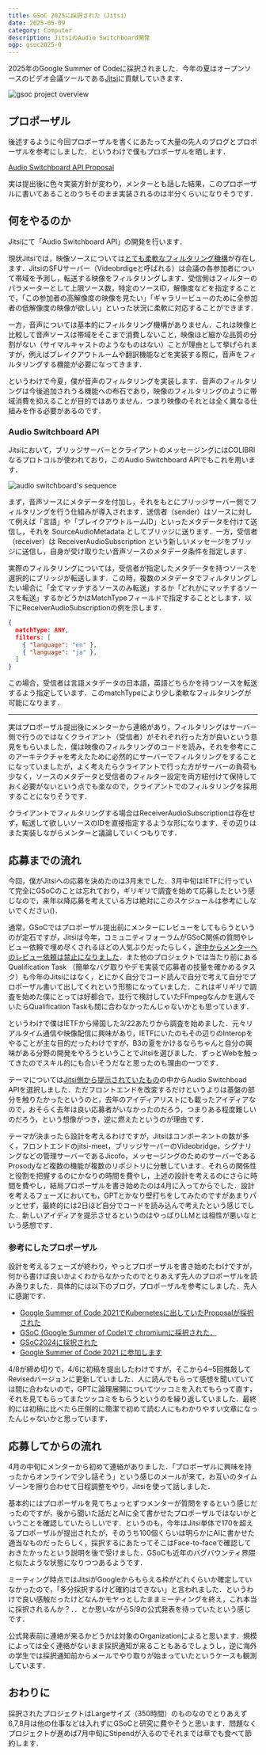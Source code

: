 ```yaml
---
title: GSoC 2025に採択された（Jitsi）
date: 2025-05-09
category: Computer
description: JitsiのAudio Switchboard開発
ogp: gsoc2025-0
---
```


2025年のGoogle Summer of Codeに採択されました．今年の夏はオープンソースのビデオ会議ツールである[Jitsi](https://jitsi.org/)に貢献していきます．

![gsoc project overview](/media/gsoc-desc.png)

## プロポーザル
後述するように今回プロポーザルを書くにあたって大量の先人のブログとプロポーザルを参考にしました．というわけで僕もプロポーザルを晒します．

[Audio Switchboard API Proposal](https://docs.google.com/document/d/1fG_vw_LKF-zQ9Q0JeMozZrIYTjG8nBDReGugdPmzszk/edit?usp=sharing)

実は提出後に色々実装方針が変わり，メンターとも話した結果，このプロポーザルに書いてあることのうちそのまま実装されるのは半分くらいになりそうです．

## 何をやるのか
Jitsiにて「Audio Switchboard API」の開発を行います．

現状Jitsiでは，映像ソースについては[とても柔軟なフィルタリング機構](https://github.com/jitsi/jitsi-videobridge/blob/73e99c47c5f7428be94286e5a2cc65c651f4637e/doc/allocation.md)が存在します．JitsiのSFUサーバー（Videobrdigeと呼ばれる）は会議の各参加者について帯域を予測し，転送する映像をフィルタリングします．受信側はフィルターのパラメーターとして上限ソース数，特定のソースID，解像度などを指定することで，「この参加者の高解像度の映像を見たい」「ギャラリービューのために全参加者の低解像度の映像が欲しい」といった状況に柔軟に対応することができます．

一方，音声については基本的にフィルタリング機構がありません．これは映像と比較して音声ソースは帯域をそこまで消費しないこと，映像ほど細かな品質の分割がない（サイマルキャストのようなものはない）ことが理由として挙げられますが，例えばブレイクアウトルームや翻訳機能などを実装する際に，音声をフィルタリングする機能が必要になってきます．

というわけで今夏，僕が音声のフィルタリングを実装します．音声のフィルタリングは今後追加されうる機能への布石であり，映像のフィルタリングのように帯域消費を抑えることが目的ではありません．つまり映像のそれとは全く異なる仕組みを作る必要があるのです．

### Audio Switchboard API
Jitsiにおいて，ブリッジサーバーとクライアントのメッセージングにはCOLIBRIなるプロトコルが使われており，このAudio Switchboard APIでもこれを用います．

![audio switchboard's sequence](/media/gsoc-colibri.png)

まず，音声ソースにメタデータを付加し，それをもとにブリッジサーバー側でフィルタリングを行う仕組みが導入されます．送信者（sender）はソースに対して例えば「言語」や「ブレイクアウトルームID」といったメタデータを付けて送信し，それを SourceAudioMetadata としてブリッジに送ります．一方，受信者（receiver）は ReceiverAudioSubscription という新しいメッセージをブリッジに送信し，自身が受け取りたい音声ソースのメタデータ条件を指定します．

実際のフィルタリングについては，受信者が指定したメタデータを持つソースを選択的にブリッジが転送します．この時，複数のメタデータでフィルタリングしたい場合に「全てマッチするソースのみ転送」するか「どれかにマッチするソースを転送」するかどうかはMatchTypeフィールドで指定することとします．以下にReceiverAudioSubscriptionの例を示します．

```json
{
  matchType: ANY,
  filters: [
    { "language": "en" },
    { "language": "ja" },
  ]
}
```
この場合，受信者は言語メタデータの日本語，英語どちらかを持つソースを転送するよう指定しています．このmatchTypeにより少し柔軟なフィルタリングが可能になります．

---

実はプロポーザル提出後にメンターから連絡があり，フィルタリングはサーバー側で行うのではなくクライアント（受信者）がそれぞれ行った方が良いという意見をもらいました．僕は映像のフィルタリングのコードを読み，それを参考にこのアーキテクチャを考えたために必然的にサーバーでフィルタリングをすることになっていましたが，よく考えたらクライアントで行った方がサーバーの負荷も少なく，ソースのメタデータと受信者のフィルター設定を両方紐付けて保持しておく必要がないという点でも楽なので，クライアントでのフィルタリングを採用することになりそうです．

クライアントでフィルタリングする場合はReceiverAudioSubscriptionは存在せず，転送して欲しいソースのIDを直接指定するような形になります．その辺りはまた実装しながらメンターと議論していくつもりです．

## 応募までの流れ
今回，僕がJitsiへの応募を決めたのは3月末でした．3月中旬はIETFに行っていて完全にGSoCのことは忘れており，ギリギリで調査を始めて応募したという感じなので，来年以降応募を考えている方は絶対にこのスケジュールは参考にしないでください()．

通常，GSoCではプロポーザル提出前にメンターにレビューをしてもらうというのが定石ですが，Jitsiは今年，コミュニティフォーラムがGSoC関係の質問やレビュー依頼で埋め尽くされるほどの人気ぶりだったらしく，[途中からメンターへのレビュー依頼は禁止になりました](https://github.com/jitsi/gsoc-ideas/blob/master/FAQ.md)．また他のプロジェクトでは当たり前にあるQualification Task （簡単なバグ取りやデモ実装で応募者の技量を確かめるタスク）も今年のJitsiにはなく，とにかく自分でコード読んで自分で考えて自分でプロポーザル書いて出してくれという形態になっていました．これはギリギリで調査を始めた僕にとっては好都合で，並行で検討していたFFmpegなんかを選んでいたらQualification Taskも間に合わなかったんじゃないかとも思っています．

というわけで僕はIETFから帰国した3/22あたりから調査を始めました．元々リアルタイム通信や映像配信に興味があり，IETFにいたのもその辺りのInteropをやることが主な目的だったわけですが，B3の夏をかけるならちゃんと自分の興味がある分野の開発をやろうということでJitsiを選びました．ずっとWebを触ってきたのでスキル的にも合いそうだなと思ったのも理由の一つです．

テーマについては[Jitsi側から提示されていたもの](https://github.com/jitsi/gsoc-ideas/blob/master/2025/README.md)の中からAudio Switchboad APIを選択しました．ただフロントエンドを改変するだけというよりは基盤の部分を触りたかったというのと，去年のアイディアリストにも載ったアイディアなので，おそらく去年は良い応募者がいなかったのだろう，つまりある程度難しいのだろう，という想像がつき，逆に燃えたというのが理由です．

テーマが決まったら設計を考えるわけですが，Jitsiはコンポーネントの数が多く，フロントエンドのjitsi-meet，ブリッジサーバーのVideobridge，シグナリングなどの管理サーバーであるJicofo，メッセージングのためのサーバーであるProsodyなど複数の機能が複数のリポジトリに分散しています．それらの関係性と役割を把握するのにかなりの時間を費やし，上述の設計を考えるのにさらに時間を費やし，結局プロポーザルを書き始めたのは4月に入ってからでした．設計を考えるフェーズにおいても，GPTとかなり壁打ちをしてみたのですがあまりパッとせず，最終的には2日ほど自分でコードを読み込んで考えたという感じでした．新しいアイディアを提示させるというのはやっぱりLLMとは相性が悪いなという感想です．

### 参考にしたプロポーザル
設計を考えるフェーズが終わり，やっとプロポーザルを書き始めたわけですが，何から書けば良いかよくわからなかったのでとりあえず先人のプロポーザルを読み漁りました．具体的には以下のブログ，プロポーザルを参考にしました．先人に感謝です．

- [Google Summer of Code 2021でKubernetesに出していたProposalが採択された](https://sanposhiho.com/posts/gsoc2021/)
- [GSoC (Google Summer of Code)で chromiumに採択された．](https://momoka0122y.hatenablog.com/entry/2022/05/26/232604)
- [GSoC2024に採択された](https://takeshiho0531.hatenablog.com/entry/2024/05/24/154035)
- [Google Summer of Code 2021 に参加します](https://www.sigfpe.info/posts/gsoc1/)

4/8が締め切りで，4/6に初稿を提出したわけですが，そこから4~5回推敲してRevisedバージョンに更新していました．人に読んでもらって感想を聞いていては間に合わないので，GPTに論理展開についてツッコミを入れてもらって直す，それを見てもらってまたツッコミをもらうというのを繰り返していました．最終的には初稿に比べたら圧倒的に簡潔で初めて読む人にもわかりやすい文章になったんじゃないかと思っています．

## 応募してからの流れ
4月の中旬にメンターから初めて連絡がありました．「プロポーザルに興味を持ったからオンラインで少し話そう」という感じのメールが来て，お互いのタイムゾーンを擦り合わせて日程調整をやり，Jitsiを使って話しました．

基本的にはプロポーザルを見てちょっとずつメンターが質問をするという感じだったのですが，後から聞いた話だとAIに全て書かせたプロポーザルではないかということを確認していたらしいです．というのも，今年はJitsi単体で170を超えるプロポーザルが提出されたが，そのうち100個くらいは明らかにAIに書かせた適当なものだったらしく，採択するにあたってそこはFace-to-faceで確認しておきたかったという説明を後で受けました．GSoCも近年のバグバウンティ界隈と似たような状態になりつつあるようです．

ミーティング時点ではJitsiがGoogleからもらえる枠がどれくらいか確定していなかったので，「多分採択するけど確約はできない」と言われました．というわけで良い感触だったけどなんかモヤっとしたままミーティングを終え，これ本当に採択されるんか？．．とか思いながら5/9の公式発表を待っていたという感じです．

公式発表前に連絡が来るかどうかは対象のOrganizationによると思います．規模によっては全く連絡がないまま採択通知が来ることもあるでしょうし，逆に海外の学生では採択通知前からメールでやり取りが始まっていたというケースも観測しています．

## おわりに
採択されたプロジェクトはLargeサイズ（350時間）のものなのでとりあえず6,7,8月は他の仕事などは入れずにGSoCと研究に費やそうと思います．問題なくプロジェクトが進めば7月中旬にStipendが入るのでそれまでは草でも食べて節約します．
